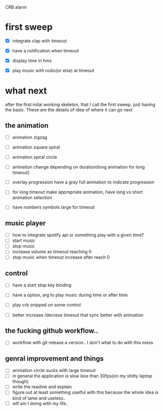 CRB alarm 

# first sweep 
- [X] integrate clap with timeout 
- [X] have a notification when timeout
- [X] display time in hms 
- [X] play music with rodio(or else) at timeout


# what next
after the first inital working skeleton, that I call the first sweep. just having the basic.
These are the details of idea of where it can go next


## the animation
- [ ] animation zigzag
- [ ] animation square spiral
- [ ] animation spiral circle
- [ ] animation change depending on duration(long animation for long timeout)
- [ ] overlay progression have a gray full animation to indicate progression
- [ ] for long timeout make appropriate animation, have long vs short animation selection
- [ ] have numbers symbols large for timeout


## music player
- [ ] how to integrate spotify api or something play with a given time?
- [ ] start music
- [ ] stop music
- [ ] increase volume as timeout reaching 0 
- [ ] stop music when timeout increase after reach 0
 
 ## control
- [ ] have a start stop key binding
- [ ] have a option, arg to play music during time or after time
- [ ] play crb snipped on some control 
- [ ] better increase /decrese timeout that sync better with animation


## the fucking github workflow..
- [ ] workflow with git release a version.. I don't what to do with this mess

## genral improvement and things
- [ ] animation circle sucks with large timeout
- [ ] in general the application is slow less than 30fps(on my shitty laptop though)
- [ ] write the readme and explain 
- [ ] figure out at least something uselful with this because the whole idea is kind of lame and useless..
- [ ] wtf am I doing with my life..

